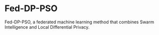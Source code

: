 # Fed-DP-PSO
 Fed-DP-PSO, a federated machine learning method that combines Swarm Intelligence and Local Differential Privacy.
